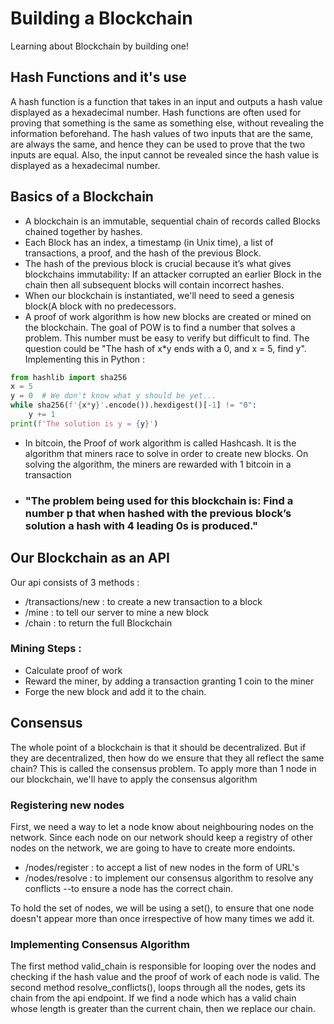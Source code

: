 # Building a Blockchain
Learning about Blockchain by building one!

## Hash Functions and it's use
A hash function is a function that takes in an input and outputs a hash value displayed as a hexadecimal number. Hash functions are often used for proving that something is the same as something else, without revealing the information beforehand. The hash values of two inputs that are the same, are always the same, and hence they can be used to prove that the two inputs are equal. Also, the input cannot be revealed since the hash value is displayed as a hexadecimal number.


## Basics of a Blockchain
- A blockchain is an immutable, sequential chain of records called Blocks chained together by hashes.
- Each Block has an index, a timestamp (in Unix time), a list of transactions, a proof, and the hash of the previous Block.
- The hash of the previous block is crucial because it’s what gives blockchains immutability: If an attacker corrupted an earlier Block in the chain then all subsequent blocks will contain incorrect hashes.
- When our blockchain is instantiated, we'll need to seed a genesis block(A block with no predecessors.
- A proof of work algorithm is how new blocks are created or mined on the blockchain. The goal of POW is to find a number that solves a problem. This number must be easy to verify but difficult to find. The question could be "The hash of x*y ends with a 0, and x = 5, find y". Implementing this in Python : 
```python
from hashlib import sha256
x = 5
y = 0  # We don't know what y should be yet...
while sha256(f'{x*y}'.encode()).hexdigest()[-1] != "0":
    y += 1
print(f'The solution is y = {y}')
```
- In bitcoin, the Proof of work algorithm is called Hashcash. It is the algorithm that miners race to solve in order to create new blocks. On solving the algorithm, the miners are rewarded with 1 bitcoin in a transaction
- ### "The problem being used for this blockchain is: Find a number p that when hashed with the previous block’s solution a hash with 4 leading 0s is produced."

## Our Blockchain as an API
Our api consists of 3 methods : 
- /transactions/new : to create a new transaction to a block
- /mine : to tell our server to mine a new block
- /chain : to return the full Blockchain
### Mining Steps : 
- Calculate proof of work
- Reward the miner, by adding a transaction granting 1 coin to the miner
- Forge the new block and add it to the chain.

## Consensus 
The whole point of a blockchain is that it should be decentralized. But if they are decentralized, then how do we ensure that they all reflect the same chain? This is called the consensus problem. To apply more than 1 node in our blockchain, we'll have to apply the consensus algorithm

### Registering new nodes
First, we need a way to let a node know about neighbouring nodes on the network. Since each node on our network should keep a registry of other nodes on the network, we are going to have to create more endoints.
- /nodes/register : to accept a list of new nodes in the form of URL's
- /nodes/resolve : to implement our consensus algorithm to resolve any conflicts --to ensure a node has the correct chain.

To hold the set of nodes, we will be using a set(), to ensure that one node doesn't appear more than once irrespective of how many times we add it.

### Implementing Consensus Algorithm
The first method valid_chain is responsible for looping over the nodes and checking if the hash value and the proof of work of each node is valid.
The second method resolve_conflicts(), loops through all the nodes, gets its chain from the api endpoint. If we find a node which has a valid chain whose length is greater than the current chain, then we replace our chain.



